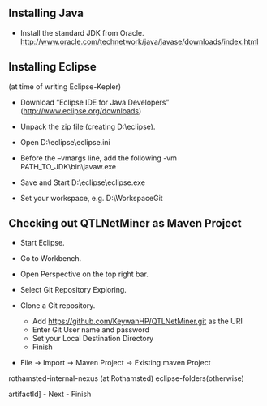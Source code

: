 ## Installing Java
* Install the standard JDK from Oracle. http://www.oracle.com/technetwork/java/javase/downloads/index.html 

## Installing Eclipse

(at time of writing Eclipse-Kepler)

* Download “Eclipse IDE for Java Developers” (http://www.eclipse.org/downloads) 
* Unpack the zip file (creating D:\eclipse).
* Open D:\eclipse\eclipse.ini
* Before the –vmargs line, add the following
-vm 
PATH_TO_JDK\bin\javaw.exe 

* Save and Start D:\eclipse\eclipse.exe
* Set your workspace, e.g. D:\WorkspaceGit

## Checking out QTLNetMiner as Maven Project

* Start Eclipse.
* Go to Workbench.
* Open Perspective on the top right bar.
* Select Git Repository Exploring.
* Clone a Git repository.
  * Add https://github.com/KeywanHP/QTLNetMiner.git as the URI
  * Enter Git User name and password
  * Set your Local Destination Directory
  * Finish

* File -> Import -> Maven Project -> Existing maven Project

rothamsted-internal-nexus (at Rothamsted) 
eclipse-folders(otherwise) 

artifactId] - Next - Finish
